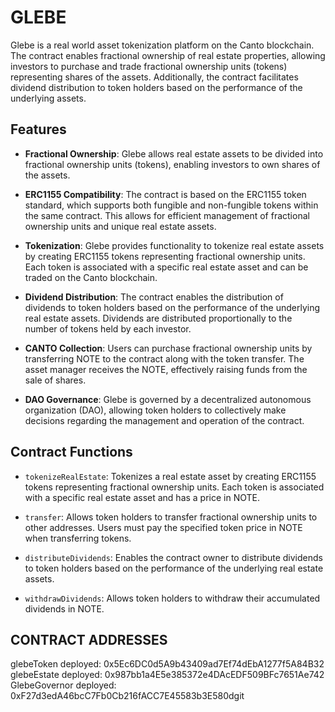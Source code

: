 # GLEBE 

Glebe is a real world asset tokenization platform on the Canto blockchain. The contract enables fractional ownership of real estate properties, allowing investors to purchase and trade fractional ownership units (tokens) representing shares of the assets. Additionally, the contract facilitates dividend distribution to token holders based on the performance of the underlying assets.

## Features

- **Fractional Ownership**: Glebe allows real estate assets to be divided into fractional ownership units (tokens), enabling investors to own shares of the assets.
  
- **ERC1155 Compatibility**: The contract is based on the ERC1155 token standard, which supports both fungible and non-fungible tokens within the same contract. This allows for efficient management of fractional ownership units and unique real estate assets.

- **Tokenization**: Glebe provides functionality to tokenize real estate assets by creating ERC1155 tokens representing fractional ownership units. Each token is associated with a specific real estate asset and can be traded on the Canto blockchain.

- **Dividend Distribution**: The contract enables the distribution of dividends to token holders based on the performance of the underlying real estate assets. Dividends are distributed proportionally to the number of tokens held by each investor.

- **CANTO Collection**: Users can purchase fractional ownership units by transferring NOTE to the contract along with the token transfer. The asset manager receives the NOTE, effectively raising funds from the sale of shares.

- **DAO Governance**: Glebe is governed by a decentralized autonomous organization (DAO), allowing token holders to collectively make decisions regarding the management and operation of the contract.

## Contract Functions

- `tokenizeRealEstate`: Tokenizes a real estate asset by creating ERC1155 tokens representing fractional ownership units. Each token is associated with a specific real estate asset and has a price in NOTE.

- `transfer`: Allows token holders to transfer fractional ownership units to other addresses. Users must pay the specified token price in NOTE when transferring tokens.

- `distributeDividends`: Enables the contract owner to distribute dividends to token holders based on the performance of the underlying real estate assets.

- `withdrawDividends`: Allows token holders to withdraw their accumulated dividends in NOTE.

## CONTRACT ADDRESSES

glebeToken deployed: 0x5Ec6DC0d5A9b43409ad7Ef74dEbA1277f5A84B32
glebeEstate deployed: 0x987bb1a4E5e385372e4DAcEDF509BFc7651Ae742
GlebeGovernor deployed: 0xF27d3edA46bcC7Fb0Cb216fACC7E45583b3E580dgit 


